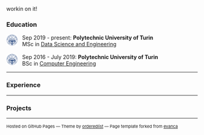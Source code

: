 workin on it!

### Education

<img style="float: left;" src="images/polito.png?raw=true" width="30" height="30"/> &nbsp;&nbsp; Sep 2019 - present: **Polytechnic University of Turin** <br>
&nbsp;&nbsp; MSc in [Data Science and Engineering](https://didattica.polito.it/pls/portal30/sviluppo.offerta_formativa_2019.vis?p_a_acc=2020&p_sdu=37&p_cds=320)
<br><br>
<img style="float: left;" src="images/polito.png?raw=true" width="30" height="30"/> &nbsp;&nbsp; Sep 2016 - July 2019: **Polytechnic University of Turin** <br>
&nbsp;&nbsp; BSc in [Computer Engineering](https://didattica.polito.it/pls/portal30/sviluppo.offerta_formativa_2019.vis?p_coorte=2020&p_sdu=37&p_cds=10)

---

### Experience

---

### Projects 

<!--- [Project 1 Title](/sample_page)  <!---(/pdf/sample_presentation.pdf) (http://example.com/) 
<img src="images/dummy_thumbnail.jpg?raw=true"/> --->

---

<!-- Remove link if you don't want to attibute -->
<p style="font-size:11px">Hosted on GitHub Pages &mdash; Theme by <a href="https://github.com/orderedlist">orderedlist</a> &mdash; Page template forked from <a href="https://github.com/evanca/quick-portfolio">evanca</a></p>
